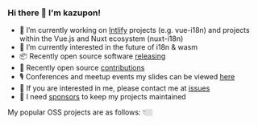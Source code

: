 ### Hi there 👋 I'm kazupon!

- 🏃 I’m currently working on [Intlify](https://github.com/orgs/intlify/projects/1) projects (e.g. vue-i18n) and projects within the Vue.js and Nuxt ecosystem (nuxt-i18n)
- 🌱 I’m currently interested in the future of i18n & wasm
- 📦 Recently open source software [releasing](https://releases.kazupon.dev/)
- 🫶 Recently open source [contributions](https://contributions.kazupon.dev/)
- 🎙 Conferences and meetup events my slides can be viewed [here](https://speakerdeck.com/kazupon/)
- 💬 If you are interested in me, please contact me at [issues](https://github.com/kazupon/kazupon/issues/new?template=ama-template.md&title=hello!%20kazupon!)
- 💖 I need [sponsors](https://github.com/sponsors/kazupon) to keep my projects maintained

My popular OSS projects are as follows: 👇🏼
